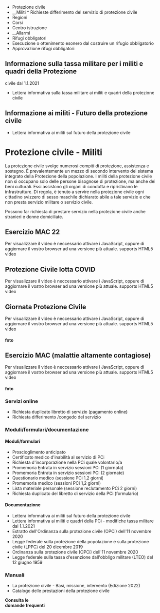   * Protezione civile
  *  __Militi
    * Richieste differimento del servizio di protezione civile
  * Regioni
  * Corsi
  * Centro istruzione
  *  __Allarmi
  * Rifugi obbligatori
  * Esecuzione o ottenimento esonero dal costruire un rifugio obbligatorio
  * Approvazione rifugi obbligatori

##  Informazione sulla tassa militare per i militi e quadri della Protezione
civile dal 1.1.2021

  * Lettera informativa sulla tassa militare ai militi e quadri della protezione civile

##  Informazione ai militi - Futuro della protezione civile

  * Lettera informativa ai militi sul futuro della protezione civile

#  Protezione civile - Militi

La protezione civile svolge numerosi compiti di protezione, assistenza e
sostegno. È prevalentemente un mezzo di secondo intervento del sistema
integrato della Protezione della popolazione. I militi della protezione civile
non si occupano solo delle persone bisognose di protezione, ma anche dei beni
culturali. Essi assistono gli organi di condotta e ripristinano le
infrastrutture. Di regola, è tenuto a servire nella protezione civile ogni
cittadino svizzero di sesso maschile dichiarato abile a tale servizio e che
non presta servizio militare o servizio civile.

Possono far richiesta di prestare servizio nella protezione civile anche
stranieri e donne domiciliate.

##  Esercizio MAC 22

Per visualizzare il video è neccessario attivare i JavaScript, oppure di
aggiornare il vostro browser ad una versione più attuale.  supports HTML5
video

##  Protezione Civile lotta COVID

Per visualizzare il video è neccessario attivare i JavaScript, oppure di
aggiornare il vostro browser ad una versione più attuale.  supports HTML5
video

##  Giornata Protezione Civile

Per visualizzare il video è neccessario attivare i JavaScript, oppure di
aggiornare il vostro browser ad una versione più attuale.  supports HTML5
video

####  foto

##  Esercizio MAC (malattie altamente contagiose)

Per visualizzare il video è neccessario attivare i JavaScript, oppure di
aggiornare il vostro browser ad una versione più attuale.  supports HTML5
video

####  foto

###  Servizi online

  * Richiesta duplicato libretto di servizio (pagamento online)
  * Richiesta differimento /congedo del servizio

###  Moduli/formulari/documentazione

####  Moduli/formulari

  * Proscioglimento anticipato
  * Certificato medico d'inabilità al servizio di PCi
  * Richiesta d'incorporazione nella PCi quale volontario/a
  * Promemoria Entrata in servizio sessioni PCi (1 giornata)
  * Promemoria Entrata in servizio sessioni PCi (2 giornate)
  * Questionario medico (sessione PCi 1,2 giorni)
  * Promemoria medico (sessioni PCi 1,2 giorni)
  * Lista materiale personale (sessione reclutamento PCi 2 giorni)
  * Richiesta duplicato del libretto di servizio della PCi (formulario) 

####  Documentazione

  * Lettera informativa ai militi sul futuro della protezione civile
  * Lettera informativa ai militi e quadri della PCi - modifiche tassa militare dal 1.1.2021
  * Estratto dell'Ordinanza sulla protezione civile (OPCi) dell'11 novembre 2020
  * Legge federale sulla protezione della popolazione e sulla protezione civile (LPPC) del 20 dicembre 2019
  * Ordinanza sulla protezione civile (OPCi) dell'11 novembre 2020
  * Legge federale sulla tassa d'esenzione dall'obbligo militare (LTEO) del 12 giugno 1959

###  Manuali

  * La protezione civile - Basi, missione, intervento (Edizione 2022)
  * Catalogo delle prestazioni della protezione civile

 **Consulta le  
domande frequenti**

